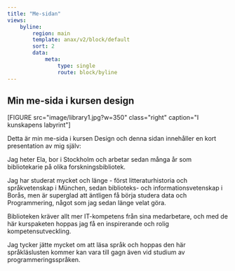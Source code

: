 ```yaml
---
title: "Me-sidan"
views:
    byline:
        region: main
        template: anax/v2/block/default
        sort: 2
        data:
            meta:
                type: single
                route: block/byline
---
```

Min me-sida i kursen design
---------------------------

[FIGURE src="image/library1.jpg?w=350" class="right" caption="I kunskapens labyrint"]

Detta är min me-sida i kursen Design och denna sidan innehåller en kort presentation av mig själv:

Jag heter Ela, bor i Stockholm och arbetar sedan många år som bibliotekarie
på olika forskningsbibliotek.

Jag har studerat mycket och länge - först litteraturhistoria och språkvetenskap i München,
sedan biblioteks- och informationsvetenskap i Borås, men är superglad att äntligen få börja
studera data och Programmering, något som jag sedan länge velat göra.

Biblioteken kräver allt mer IT-kompetens från sina medarbetare, och med de här kurspaketen
hoppas jag få en inspirerande och rolig kompetensutveckling.

Jag tycker jätte mycket om att läsa språk och hoppas den här språkläslusten kommer kan vara till gagn även
vid studium av programmeringsspråken.
